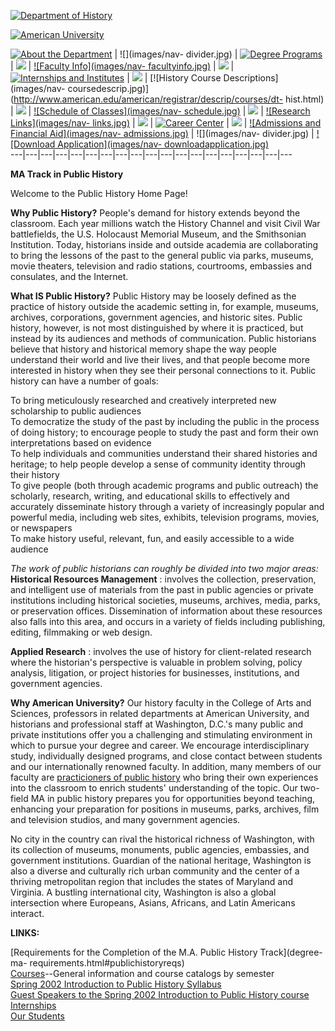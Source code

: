 [![Department of History](images/heading-dept_history.gif)](index.html)

[![American University](images/heading-AU.gif)](http://www.american.edu/)

[![About the Department](images/nav-about.jpg)](about.html) | ![](images/nav-
divider.jpg) | [![Degree Programs](images/nav-degreeprog.jpg)](degree.html) |
![](images/nav-divider.jpg) | [![Faculty Info](images/nav-
facultyinfo.jpg)](faculty.html) | ![](images/nav-divider.jpg) | [![Internships
and Institutes](images/nav-internships.jpg)](institutes.html) |
![](images/nav-divider.jpg) | [![History Course Descriptions](images/nav-
coursedescrip.jpg)](http://www.american.edu/american/registrar/descrip/courses/dt-
hist.html) | ![](images/nav-divider.jpg) | [![Schedule of Classes](images/nav-
schedule.jpg)](http://www.american.edu/american/registrar/schedule.html) |
![](images/nav-divider.jpg) | [![Research Links](images/nav-
links.jpg)](links.html) | ![](images/nav-divider.jpg) | [![Career
Center](images/nav-careerctr.jpg)](http://www.american.edu/careercenter/) |
![](images/nav-divider.jpg) | [![Admissions and Financial Aid](images/nav-
admissions.jpg)](http://www.american.edu/admissions/) | ![](images/nav-
divider.jpg) | [![Download Application](images/nav-
downloadapplication.jpg)](http://www.american.edu/admissions/appdownload.html)  
---|---|---|---|---|---|---|---|---|---|---|---|---|---|---|---|---|---|---  
  
**MA Track in Public History**

Welcome to the Public History Home Page!  

**Why Public History?** People's demand for history extends beyond the
classroom. Each year millions watch the History Channel and visit Civil War
battlefields, the U.S. Holocaust Memorial Museum, and the Smithsonian
Institution. Today, historians inside and outside academia are collaborating
to bring the lessons of the past to the general public via parks, museums,
movie theaters, television and radio stations, courtrooms, embassies and
consulates, and the Internet.

**What IS Public History?** Public History may be loosely defined as the
practice of history outside the academic setting in, for example, museums,
archives, corporations, government agencies, and historic sites. Public
history, however, is not most distinguished by where it is practiced, but
instead by its audiences and methods of communication. Public historians
believe that history and historical memory shape the way people understand
their world and live their lives, and that people become more interested in
history when they see their personal connections to it. Public history can
have a number of goals:

To bring meticulously researched and creatively interpreted new scholarship to
public audiences  
To democratize the study of the past by including the public in the process of
doing history; to encourage people to study the past and form their own
interpretations based on evidence  
To help individuals and communities understand their shared histories and
heritage; to help people develop a sense of community identity through their
history  
To give people (both through academic programs and public outreach) the
scholarly, research, writing, and educational skills to effectively and
accurately disseminate history through a variety of increasingly popular and
powerful media, including web sites, exhibits, television programs, movies, or
newspapers  
To make history useful, relevant, fun, and easily accessible to a wide
audience

_The work of public historians can roughly be divided into two major areas:_  
**Historical Resources Management** : involves the collection, preservation,
and intelligent use of materials from the past in public agencies or private
institutions including historical societies, museums, archives, media, parks,
or preservation offices. Dissemination of information about these resources
also falls into this area, and occurs in a variety of fields including
publishing, editing, filmmaking or web design.

**Applied Research** : involves the use of history for client-related research
where the historian's perspective is valuable in problem solving, policy
analysis, litigation, or project histories for businesses, institutions, and
government agencies.

**Why American University?** Our history faculty in the College of Arts and
Sciences, professors in related departments at American University, and
historians and professional staff at Washington, D.C.'s many public and
private institutions offer you a challenging and stimulating environment in
which to pursue your degree and career. We encourage interdisciplinary study,
individually designed programs, and close contact between students and our
internationally renowned faculty. In addition, many members of our faculty are
[practicioners of public history](facultypublichistory.htm) who bring their
own experiences into the classroom to enrich students' understanding of the
topic. Our two-field MA in public history prepares you for opportunities
beyond teaching, enhancing your preparation for positions in museums, parks,
archives, film and television studios, and many government agencies.

No city in the country can rival the historical richness of Washington, with
its collection of museums, monuments, public agencies, embassies, and
government institutions. Guardian of the national heritage, Washington is also
a diverse and culturally rich urban community and the center of a thriving
metropolitan region that includes the states of Maryland and Virginia. A
bustling international city, Washington is also a global intersection where
Europeans, Asians, Africans, and Latin Americans interact.

**LINKS:**

[Requirements for the Completion of the M.A. Public History Track](degree-ma-
requirements.html#publichistoryreqs)  
[Courses](publichistorycourses.htm)\--General information and course catalogs
by semester  
[Spring 2002 Introduction to Public History
Syllabus](file:///C|/History%20Website/Kamoie/Public%20History%20Syllabus.pdf)  
[Guest Speakers to the Spring 2002 Introduction to Public History
course](Kamoie/S02%20guest%20speakers.pdf)  
[Internships](internships.htm)  
[Our Students](ourstudents.htm)



